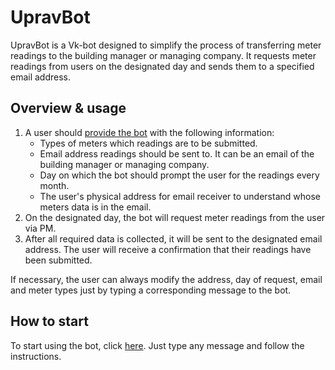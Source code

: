 # UpravBot
UpravBot is a Vk-bot designed to simplify the process of transferring meter readings to the building manager or managing 
company. It requests meter readings from users on the designated day and sends them to a specified email address.

## Overview & usage
1. A user should [provide the bot](https://vk.com/upravbot) with the following information:
   - Types of meters which readings are to be submitted.
   - Email address readings should be sent to. It can be an email of the building manager or managing company.
   - Day on which the bot should prompt the user for the readings every month.
   - The user's physical address for email receiver to understand whose meters data is in the email.
2. On the designated day, the bot will request meter readings from the user via PM.
3. After all required data is collected, it will be sent to the designated email address. The user will receive 
a confirmation that their readings have been submitted.

If necessary, the user can always modify the address, day of request, email and meter types just by typing a 
corresponding message to the bot.

## How to start
To start using the bot, click [here](https://vk.com/upravbot). Just type any message and follow the instructions.